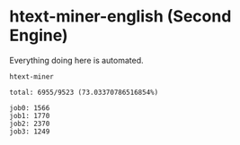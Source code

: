 # htext-miner-english (Second Engine)

Everything doing here is automated.

```
htext-miner

total: 6955/9523 (73.03370786516854%)

job0: 1566
job1: 1770
job2: 2370
job3: 1249
```